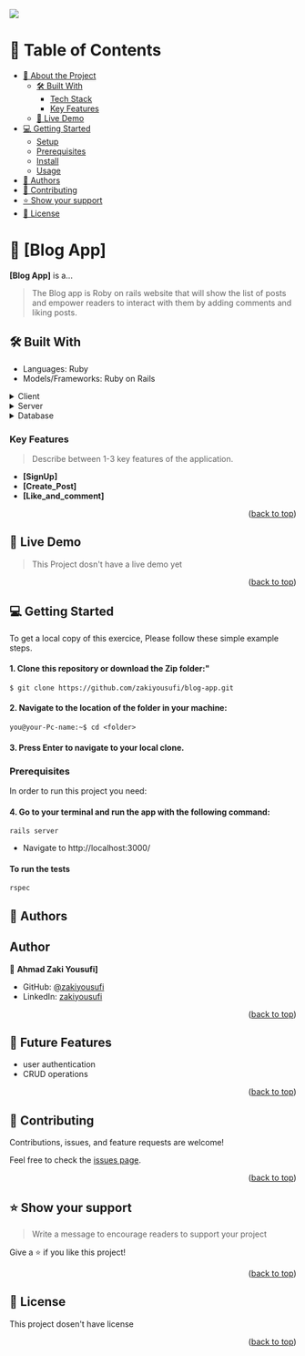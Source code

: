 ![](https://img.shields.io/badge/Microverse-blueviolet)

# 📗 Table of Contents

- [📖 About the Project](#about-project)
  - [🛠 Built With](#built-with)
    - [Tech Stack](#tech-stack)
    - [Key Features](#key-features)
  - [🚀 Live Demo](#live-demo)
- [💻 Getting Started](#getting-started)
  - [Setup](#setup)
  - [Prerequisites](#prerequisites)
  - [Install](#install)
  - [Usage](#usage)
- [👥 Authors](#authors)
- [🤝 Contributing](#contributing)
- [⭐️ Show your support](#support)
- [📝 License](#license)

# 📖 [Blog App] <a name="about-project"></a>

**[Blog App]** is a...
> The Blog app is Roby on rails website that will show the list of posts and empower readers to interact with them by adding comments and liking posts.

## 🛠 Built With <a name="built-with"></a>
- Languages: Ruby
- Models/Frameworks: Ruby on Rails

<details>
  <summary>Client</summary>
  <ul>
    <li><a href="#">Ruby</a></li>
  </ul>
</details>

<details>
  <summary>Server</summary>
  <ul>
    <li><a href="https://expressjs.com/">Rails server</a></li>
  </ul>
</details>

<details>
<summary>Database</summary>
  <ul>
    <li><a href="https://www.postgresql.org/">PostgreSQL</a></li>
  </ul>
</details>

<!-- Features -->

### Key Features <a name="key-features"></a>

> Describe between 1-3 key features of the application.

- **[SignUp]**
- **[Create_Post]**
- **[Like_and_comment]**

<p align="right">(<a href="#readme-top">back to top</a>)</p>

<!-- LIVE DEMO -->

## 🚀 Live Demo <a name="live-demo"></a>

> This Project dosn't have a live demo yet

<p align="right">(<a href="#readme-top">back to top</a>)</p>

<!-- GETTING STARTED -->

## 💻 Getting Started <a name="getting-started"></a>

To get a local copy of this exercice, Please follow these simple example steps.


#### 1. Clone this repository or download the Zip folder:"

```command
$ git clone https://github.com/zakiyousufi/blog-app.git
```
#### 2. Navigate to the location of the folder in your machine:
```command
you@your-Pc-name:~$ cd <folder>
```
#### 3. Press Enter to navigate to your local clone.


### Prerequisites

In order to run this project you need:

#### 4. Go to your terminal and run the app with the following command:
```command
rails server
```
- Navigate to http://localhost:3000/

#### To run the tests
```
rspec
```

## 👥 Authors <a name="authors"></a>


## Author

👤 **Ahmad Zaki Yousufi]**

- GitHub: [@zakiyousufi](https://github.com/zakiyousufi)
- LinkedIn: [zakiyousufi](https://www.linkedin.com/in/zakiyousufi)

<p align="right">(<a href="#readme-top">back to top</a>)</p>

## 🔭 Future Features

 - user authentication
 - CRUD operations

<p align="right">(<a href="#readme-top">back to top</a>)</p>

<!-- CONTRIBUTING -->

## 🤝 Contributing <a name="contributing"></a>

Contributions, issues, and feature requests are welcome!

Feel free to check the [issues page](../../issues/).

<p align="right">(<a href="#readme-top">back to top</a>)</p>

<!-- SUPPORT -->

## ⭐️ Show your support <a name="support"></a>

> Write a message to encourage readers to support your project

Give a ⭐️ if you like this project!

<p align="right">(<a href="#readme-top">back to top</a>)</p>

<!-- LICENSE -->

## 📝 License <a name="license"></a>

This project dosen't have license

<p align="right">(<a href="#readme-top">back to top</a>)</p>
